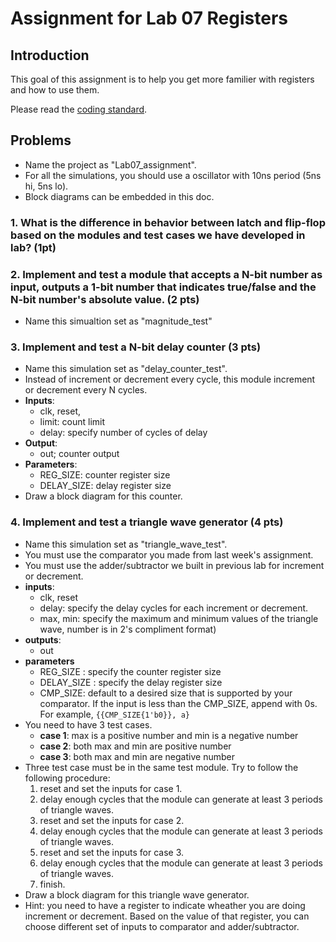 # Assignment for Lab 07 Registers

## Introduction

This goal of this assignment is to help you get more familier with registers and how to use them.

Please read the [coding standard](coding_standard.md).

## Problems
- Name the project as "Lab07_assignment".
- For all the simulations, you should use a oscillator with 10ns period (5ns hi, 5ns lo).
- Block diagrams can be embedded in this doc.

### 1. What is the difference in behavior between latch and flip-flop based on the modules and test cases we have developed in lab? (1pt)

### 2. Implement and test a module that accepts a N-bit number as input, outputs a 1-bit number that indicates true/false and the N-bit number's absolute value. (2 pts)
- Name this simualtion set as "magnitude_test"

### 3. Implement and test a N-bit delay counter (3 pts)
- Name this simulation set as "delay\_counter\_test".
- Instead of increment or decrement every cycle, this module increment or decrement every N cycles.
- **Inputs**:
  - clk, reset,
  - limit: count limit
  - delay: specify number of cycles of delay
- **Output**:
  - out; counter output
- **Parameters**:
  - REG_SIZE: counter register size
  - DELAY_SIZE: delay register size
- Draw a block diagram for this counter.


### 4. Implement and test a triangle wave generator (4 pts)
- Name this simulation set as "triangle\_wave\_test".
- You must use the comparator you made from last week's assignment. 
- You must use the adder/subtractor we built in previous lab for increment or decrement.
- **inputs**:
  - clk, reset
  - delay: specify the delay cycles for each increment or decrement.
  - max, min: specify the maximum and minimum values of the triangle wave, number is in 2's compliment format)
- **outputs**:
  - out
- **parameters**
  - REG_SIZE : specify the counter register size
  - DELAY_SIZE : specify the delay register size
  - CMP_SIZE: default to a desired size that is supported by your comparator. If the input is less than the CMP\_SIZE, append with 0s. For example, ```{{CMP_SIZE{1'b0}}, a}```
- You need to have 3 test cases.
  - **case 1**: max is a positive number and min is a negative number
  - **case 2**: both max and min are positive number
  - **case 3**: both max and min are negative number
- Three test case must be in the same test module. Try to follow the following procedure:
  1. reset and set the inputs for case 1.
  2. delay enough cycles that the module can generate at least 3 periods of triangle waves.
  3. reset and set the inputs for case 2.
  4. delay enough cycles that the module can generate at least 3 periods of triangle waves.
  5. reset and set the inputs for case 3.
  6. delay enough cycles that the module can generate at least 3 periods of triangle waves.
  7. finish.
- Draw a block diagram for this triangle wave generator.
- Hint: you need to have a register to indicate wheather you are doing increment or decrement. Based on the value of that register, you can choose different set of inputs to comparator and adder/subtractor.





